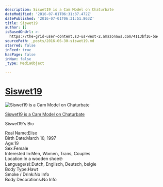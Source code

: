 ```yaml
---
description: Siswet19 is a Cam Model on Chaturbate
dateModified: '2016-07-01T06:31:37.472Z'
datePublished: '2016-07-01T06:31:51.863Z'
title: Siswet19
author: []
isBasedOnUrl: >-
  https://the-grid-user-content.s3-us-west-2.amazonaws.com/4113bf16-bac1-488d-86f4-2a2095a05ed4.jpg
sourcePath: _posts/2016-06-30-siswet19.md
starred: false
inFeed: true
hasPage: false
inNav: false
_type: MediaObject

---
```

# [Siswet19][0]
![Siswet19 is a Cam Model on Chaturbate](https://s3-us-west-2.amazonaws.com/the-grid-img/p/ab6dd1eb15e7d494fd8583fcaaf719293e732b9f.jpg)

[Siswet19 is a Cam Model on Chaturbate][1]

Siswet19's Bio

Real Name:Elise  
Birth Date:March 10, 1997  
Age:19  
Sex:Female  
Interested In:Men, Women, Trans, Couples  
Location:In a wooden shoe🤓  
Language(s):Dutch, Englisch, Deutsch, belgie  
Body Type:Hawt  
Smoke / Drink:No Info  
Body Decorations:No Info

[0]: https://profiles.chaturbate.plus/siswet19/ "Siswet19 Chaturbate Plus Profile"
[1]: https://profiles.chaturbate.plus/siswet19/